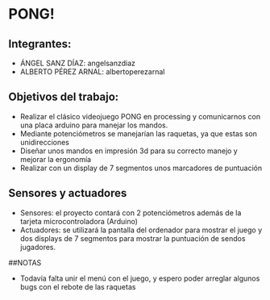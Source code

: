 ﻿# PONG!
## Integrantes:
* ÁNGEL SANZ DÍAZ: angelsanzdiaz
* ALBERTO PÉREZ ARNAL: albertoperezarnal
## Objetivos del trabajo: 
* Realizar el clásico videojuego PONG en processing y comunicarnos con una placa arduino para manejar los mandos. 
* Mediante potenciómetros se manejarían las raquetas, ya que estas son unidirecciones
* Diseñar unos mandos en impresión 3d para su correcto manejo y mejorar la ergonomía
* Realizar con un display de 7 segmentos unos marcadores de puntuación
## Sensores y actuadores 

* Sensores: el proyecto contará con 2 potenciómetros además de la tarjeta microcontroladora (Arduino)
* Actuadores: se utilizará la pantalla del ordenador para mostrar el juego y dos displays de 7 segmentos para mostrar la puntuación de sendos jugadores.

##NOTAS
* Todavía falta unir el menú con el juego, y espero poder arreglar algunos bugs con el rebote de las raquetas 
